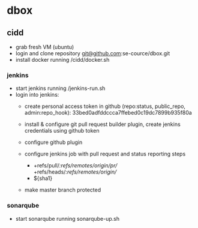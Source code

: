 # dbox

## cidd
* grab fresh VM (ubuntu)
* login and clone repository git@github.com:se-cource/dbox.git
* install docker running <project-home>/cidd/docker.sh

### jenkins
* start jenkins running <project-home>/jenkins-run.sh
* login into jenkins:
  * create personal access token in github (repo:status, public_repo, admin:repo_hook): 33bed0adfddccca7ffebed0c19dc7899b935f80a
  * install & configure git pull request builder plugin, create jenkins credentials using github token
  * configure github plugin
  * configure jenkins job with pull request and status reporting steps
    * +refs/pull/*:refs/remotes/origin/pr/* +refs/heads/*:refs/remotes/origin/*
    * ${sha1}

  * make master branch protected

### sonarqube
* start sonarqube running <project-home>sonarqube-up.sh


